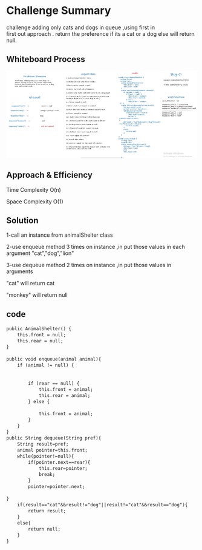 # Challenge Summary
challenge adding only cats and dogs in queue ,using first in  
first out approach . return the preference if its a cat or a dog 
else will return null.
## Whiteboard Process
<img src="images/animalShelterCodeChallenge.jpg">

## Approach & Efficiency

Time Complexity O(n)

Space Complexity O(1)

## Solution

1-call an instance from animalShelter class

2-use enqueue method 3 times on instance ,in put those values  in 
each argument "cat","dog","lion"

3-use dequeue method 2 times on instance ,in put those values in
arguments 

"cat" will return cat

"monkey" will return null

## code 

[//]: # (package stack.queue.animal.shelter;)

[//]: # (public class AnimalShelter {)

[//]: # (animal front;)

[//]: # (animal rear;)



    public AnimalShelter() {
        this.front = null;
        this.rear = null;
    }

    public void enqueue(animal animal){
        if (animal != null) {


            if (rear == null) {
                this.front = animal;
                this.rear = animal;
            } else {

                this.front = animal;
            }
        }
    }
    public String dequeue(String pref){
        String result=pref;
        animal pointer=this.front;
        while(pointer!=null){
            if(pointer.next==rear){
                this.rear=pointer;
                break;
            }
            pointer=pointer.next;

    }
        if(result=="cat"&&result!="dog"||result!="cat"&&result=="dog"){
            return result;
        }
        else{
            return null;
        }
    }

[//]: # (public class animal {)

[//]: # (String type;)

[//]: # (animal next;)

[//]: # (public animal&#40;String type&#41;{)

[//]: # (if&#40;type=="cat"||type=="dog"&#41;)

[//]: # (this.type=type;)

[//]: # (else)

[//]: # (this.type=null;)

[//]: # ()
[//]: # ()
[//]: # (    })

[//]: # ()
[//]: # (})



